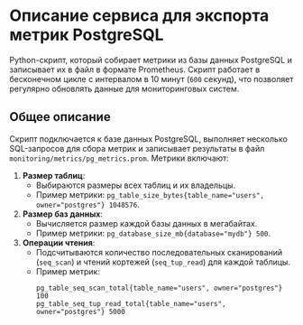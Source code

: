 # Описание сервиса для экспорта метрик PostgreSQL

Python-скрипт, который собирает метрики из базы данных PostgreSQL и записывает их в файл в формате Prometheus. 
Скрипт работает в бесконечном цикле с интервалом в 10 минут (`600` секунд), что позволяет регулярно обновлять данные для мониторинговых систем.

## Общее описание

Скрипт подключается к базе данных PostgreSQL, выполняет несколько SQL-запросов для сбора метрик и записывает результаты в файл `monitoring/metrics/pg_metrics.prom`. Метрики включают:
1. **Размер таблиц**:
   - Выбираются размеры всех таблиц и их владельцы.
   - Пример метрики: `pg_table_size_bytes{table_name="users", owner="postgres"} 1048576`.
2. **Размер баз данных**:
   - Вычисляется размер каждой базы данных в мегабайтах.
   - Пример метрики: `pg_database_size_mb{database="mydb"} 500`.
3. **Операции чтения**:
   - Подсчитываются количество последовательных сканирований (`seq_scan`) и чтений кортежей (`seq_tup_read`) для каждой таблицы.
   - Пример метрик:
     ```
     pg_table_seq_scan_total{table_name="users", owner="postgres"} 100
     pg_table_seq_tup_read_total{table_name="users", owner="postgres"} 5000
     ```

 
